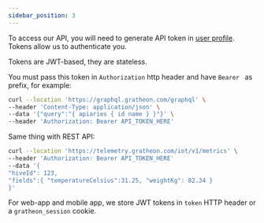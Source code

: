 ```yaml
---
sidebar_position: 3
---
```

To access our API, you will need to generate API token in [user profile](https://app.gratheon.com/account). Tokens allow us to authenticate you.

Tokens are JWT-based, they are stateless.

You must pass this token in `Authorization` http header and have `Bearer ` as prefix, for example:

```bash
curl --location 'https://graphql.gratheon.com/graphql' \
--header 'Content-Type: application/json' \
--data '{"query":"{ apiaries { id name } }"}' \
--header 'Authorization: Bearer API_TOKEN_HERE'
```

Same thing with REST API:

```bash
curl --location 'https://telemetry.gratheon.com/iot/v1/metrics' \
--header 'Authorization: Bearer API_TOKEN_HERE'
--data '{
"hiveId": 123,
"fields":{ "temperatureCelsius":31.25, "weightKg": 82.34 }
}'
```


For web-app and mobile app, we store JWT tokens in `token` HTTP header or a `gratheon_session` cookie. 
